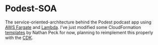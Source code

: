 # Podest-SOA

The service-oriented-architecture behind the Podest podcast app using [AWS Fargate](https://aws.amazon.com/fargate/) and [Lambda](https://aws.amazon.com/lambda/). I’ve just modified some CloudFormation [templates](https://github.com/nathanpeck/aws-cloudformation-fargate) by Nathan Peck for now, planning to reimplement this properly with the [CDK](https://aws.amazon.com/cdk/).

